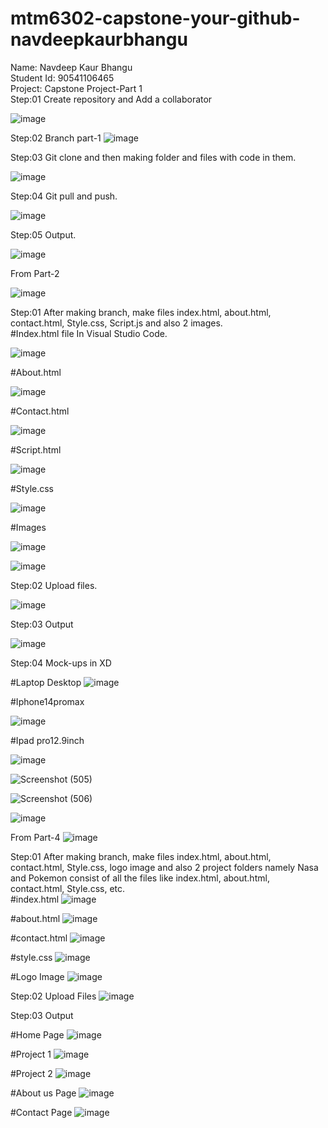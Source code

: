# mtm6302-capstone-your-github-navdeepkaurbhangu
Name: Navdeep Kaur Bhangu
<br>
Student Id: 90541106465
<br>
Project: Capstone Project-Part 1
<br>
Step:01 Create repository and Add a collaborator

![image](https://github.com/navdeepkaurbhangu/mtm6302-capstone-your-github-navdeepkaurbhangu/assets/133885471/49de8cf5-df0a-46ee-be89-741b8eaf79b4)

Step:02 Branch part-1 
![image](https://github.com/navdeepkaurbhangu/mtm6302-capstone-your-github-navdeepkaurbhangu/assets/133885471/ada466a3-d5d4-4bb3-b3d8-51c8e1d62be2)


Step:03 Git clone and then making folder and files with code in them.

![image](https://github.com/navdeepkaurbhangu/mtm6302-capstone-your-github-navdeepkaurbhangu/assets/133885471/b806c49f-1430-49e3-b07b-8df250ace205)

Step:04 Git pull and push.

![image](https://github.com/navdeepkaurbhangu/mtm6302-capstone-your-github-navdeepkaurbhangu/assets/133885471/839a417c-4744-4c69-bf26-adcf121f9094)


Step:05 Output.

![image](https://github.com/navdeepkaurbhangu/mtm6302-capstone-your-github-navdeepkaurbhangu/assets/133885471/5de91397-a389-4466-8036-adae8f409fe5)


From Part-2

![image](https://github.com/navdeepkaurbhangu/mtm6302-capstone-your-github-navdeepkaurbhangu/assets/133885471/db8e2b90-9718-432c-a4ea-0c5aaf5c488f)

Step:01 After making branch, make files index.html, about.html, contact.html, Style.css, Script.js and also 2 images.
<br>
#Index.html file In Visual Studio Code.

![image](https://github.com/navdeepkaurbhangu/mtm6302-capstone-your-github-navdeepkaurbhangu/assets/133885471/35d3577b-54c1-4516-af02-cbbe1dcaea79)

#About.html

![image](https://github.com/navdeepkaurbhangu/mtm6302-capstone-your-github-navdeepkaurbhangu/assets/133885471/6a91a796-5bcb-43ba-8a7d-43f0c238fc3b)

#Contact.html

![image](https://github.com/navdeepkaurbhangu/mtm6302-capstone-your-github-navdeepkaurbhangu/assets/133885471/375ed87d-347c-4ce3-a7f6-c07a0e355a8a)


#Script.html

![image](https://github.com/navdeepkaurbhangu/mtm6302-capstone-your-github-navdeepkaurbhangu/assets/133885471/e4aad4a1-46f3-4dca-aeb8-f203c7eafa32)

#Style.css

![image](https://github.com/navdeepkaurbhangu/mtm6302-capstone-your-github-navdeepkaurbhangu/assets/133885471/da2fc819-5e5f-43ff-95db-bf8c3704ec51)

#Images

![image](https://github.com/navdeepkaurbhangu/mtm6302-capstone-your-github-navdeepkaurbhangu/assets/133885471/2d2ed173-c0f4-42fd-8d6f-e2707ce137fb)

![image](https://github.com/navdeepkaurbhangu/mtm6302-capstone-your-github-navdeepkaurbhangu/assets/133885471/2c46f88d-e806-408d-ae44-e9f54af50378)



Step:02 Upload files.

![image](https://github.com/navdeepkaurbhangu/mtm6302-capstone-your-github-navdeepkaurbhangu/assets/133885471/e2f04452-cad0-4fed-95ea-094e4d26162b)

Step:03 Output

![image](https://github.com/navdeepkaurbhangu/mtm6302-capstone-your-github-navdeepkaurbhangu/assets/133885471/8f402b1b-87a3-488d-9651-69c3ab8f3725)

Step:04 Mock-ups in XD

#Laptop Desktop
![image](https://github.com/navdeepkaurbhangu/mtm6302-capstone-your-github-navdeepkaurbhangu/assets/133885471/4e2586b1-17c5-4b6b-a640-60f316551877)

#Iphone14promax

![image](https://github.com/navdeepkaurbhangu/mtm6302-capstone-your-github-navdeepkaurbhangu/assets/133885471/537bf7a6-c992-4afb-9442-637bc0665918)

#Ipad pro12.9inch

![image](https://github.com/navdeepkaurbhangu/mtm6302-capstone-your-github-navdeepkaurbhangu/assets/133885471/896caf83-77a0-4154-b6fc-7892cbd51342)



![Screenshot (505)](https://github.com/navdeepkaurbhangu/mtm6302-capstone-your-github-navdeepkaurbhangu/assets/133885471/98ffb922-e989-4cae-9e29-f978ede86f5b)


![Screenshot (506)](https://github.com/navdeepkaurbhangu/mtm6302-capstone-your-github-navdeepkaurbhangu/assets/133885471/a4742501-17b6-4a6a-a523-b71c714ef3bb)

![image](https://github.com/navdeepkaurbhangu/mtm6302-capstone-your-github-navdeepkaurbhangu/assets/133885471/e84d7e3d-752d-4ed0-940b-f5db90e05cd4)





From Part-4
![image](https://github.com/user-attachments/assets/6b89f5f6-92d3-435d-9b5b-c564a438ddbe)

Step:01 After making branch, make files index.html, about.html, contact.html, Style.css, logo image and also 2 project folders namely Nasa and Pokemon consist of all the files like index.html, about.html, contact.html, Style.css, etc.
<br>
#index.html
![image](https://github.com/user-attachments/assets/82850f55-2a44-4433-9d7a-3dcc1c0701fb)

#about.html
![image](https://github.com/user-attachments/assets/440f59eb-d7c3-4c8a-b1d8-63ac30fe0627)

#contact.html
![image](https://github.com/user-attachments/assets/6b252f25-df2b-4c13-9185-0eb295330f8f)

#style.css
![image](https://github.com/user-attachments/assets/0b2b3af8-48f4-4863-991f-2f116dc6e5f0)

#Logo Image
![image](https://github.com/user-attachments/assets/b44d07b5-0522-4035-9ac5-62f1814e49fb)

Step:02 Upload Files
![image](https://github.com/user-attachments/assets/fd64882d-f2f3-4965-a07b-6b19c38280ee)


Step:03 Output 

#Home Page
![image](https://github.com/user-attachments/assets/099e5a52-031f-4214-a5ff-7924888cd23c)

#Project 1
![image](https://github.com/user-attachments/assets/5c3c4020-1080-4cc8-a250-de3e4cf1a933)

#Project 2
![image](https://github.com/user-attachments/assets/487b85da-63f6-4810-bf32-d458be7e123c)

#About us Page
![image](https://github.com/user-attachments/assets/b67ac502-9bce-4b68-a071-dc979bcf6911)

#Contact Page
![image](https://github.com/user-attachments/assets/3e8b6c20-c2b1-4430-951c-533e615b8a10)





